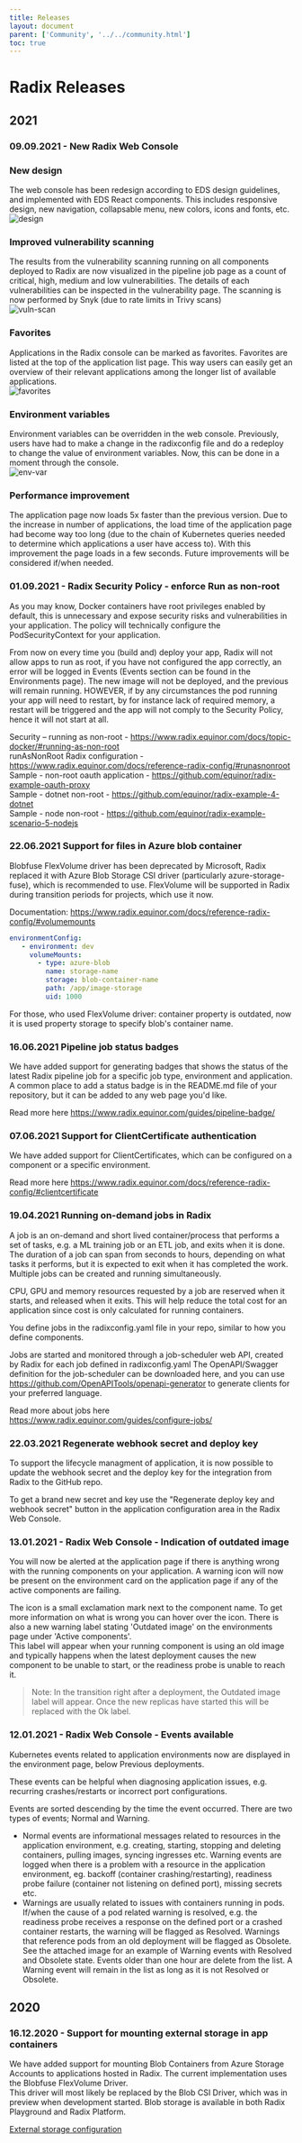 ```yaml
---
title: Releases
layout: document
parent: ['Community', '../../community.html']
toc: true
---
```


# Radix Releases

## 2021

### 09.09.2021 - New Radix Web Console  
### New design  
The web console has been redesign according to EDS design guidelines, and implemented with EDS React components. This includes responsive design, new navigation, collapsable menu, new colors, icons and fonts, etc.  
![design](./design.png)

### Improved vulnerability scanning  
The results from the vulnerability scanning running on all components deployed to Radix are now visualized in the pipeline job page as a count of critical, high, medium and low vulnerabilities. The details of each vulnerabilities can be inspected in the vulnerability page. The scanning is now performed by Snyk (due to rate limits in Trivy scans)  
![vuln-scan](./vuln-scan.png)

### Favorites  
Applications in the Radix console can be marked as favorites. Favorites are listed at the top of the application list page. This way users can easily get an overview of their relevant applications among the longer list of available applications.  
![favorites](./favorites.png)

### Environment variables  
Environment variables can be overridden in the web console. Previously, users have had to make a change in the radixconfig file and do a redeploy to change the value of environment variables. Now, this can be done in a moment through the console.  
![env-var](./env-var.png)

### Performance improvement  
The application page now loads 5x faster than the previous version. Due to the increase in number of applications, the load time of the application page had become way too long (due to the chain of Kubernetes queries needed to determine which applications a user have access to). With this improvement the page loads in a few seconds. Future improvements will be considered if/when needed.  


### 01.09.2021 - Radix Security Policy - enforce Run as non-root  

As you may know, Docker containers have root privileges enabled by default, this is unnecessary and expose security risks and vulnerabilities in your application. The policy will technically configure the PodSecurityContext for your application.  

From now on every time you (build and) deploy your app, Radix will not allow apps to run as root, if you have not configured the app correctly, an error will be logged in Events (Events section can be found in the Environments page). The new image will not be deployed, and the previous will remain running.
HOWEVER, if by any circumstances the pod running your app will need to restart, by for instance lack of required memory, a restart will be triggered and the app will not comply to the Security Policy, hence it will not start at all.  

Security – running as non-root - https://www.radix.equinor.com/docs/topic-docker/#running-as-non-root  
runAsNonRoot Radix configuration - https://www.radix.equinor.com/docs/reference-radix-config/#runasnonroot  
Sample - non-root oauth application - https://github.com/equinor/radix-example-oauth-proxy  
Sample - dotnet non-root - https://github.com/equinor/radix-example-4-dotnet  
Sample - node non-root - https://github.com/equinor/radix-example-scenario-5-nodejs  

### 22.06.2021 Support for files in Azure blob container  
Blobfuse FlexVolume driver has been deprecated by Microsoft, Radix replaced it with Azure Blob Storage CSI driver (particularly azure-storage-fuse), which is recommended to use.  FlexVolume will be supported in Radix during transition periods for projects, which use it now.  

Documentation: https://www.radix.equinor.com/docs/reference-radix-config/#volumemounts  
```yaml
environmentConfig:
   - environment: dev
     volumeMounts:
       - type: azure-blob 
         name: storage-name
         storage: blob-container-name
         path: /app/image-storage
         uid: 1000
```  

For those, who used FlexVolume driver: container property is outdated, now it is used property storage  to specify blob's container name.  

### 16.06.2021 Pipeline job status badges

We have added support for generating badges that shows the status of the latest Radix pipeline job for a specific job type, environment and application.
A common place to add a status badge is in the README.md file of your repository, but it can be added to any web page you'd like.  

Read more here https://www.radix.equinor.com/guides/pipeline-badge/

### 07.06.2021 Support for ClientCertificate authentication

We have added support for ClientCertificates, which can be configured on a component or a specific environment.  

Read more here https://www.radix.equinor.com/docs/reference-radix-config/#clientcertificate


### 19.04.2021 Running on-demand jobs in Radix

A job is an on-demand and short lived container/process that performs a set of tasks, e.g. a ML training job or an ETL job, and exits when it is done.
The duration of a job can span from seconds to hours, depending on what tasks it performs, but it is expected to exit when it has completed the work.
Multiple jobs can be created and running simultaneously.  

CPU, GPU and memory resources requested by a job are reserved when it starts, and released when it exits. This will help reduce the total cost for an application since cost is only calculated for running containers.  

You define jobs in the radixconfig.yaml file in your repo, similar to how you define components.  

Jobs are started and monitored through a job-scheduler web API, created by Radix for each job defined in radixconfig.yaml
The OpenAPI/Swagger definition for the job-scheduler can be downloaded here, and you can use https://github.com/OpenAPITools/openapi-generator to generate clients for your preferred language.  

Read more about jobs here https://www.radix.equinor.com/guides/configure-jobs/


### 22.03.2021 Regenerate webhook secret and deploy key

To support the lifecycle managment of application, it is now possible to update the webhook secret and the deploy key for the integration from Radix to the GitHub repo.  

To get a brand new secret and key use the "Regenerate deploy key and webhook secret" button in the application configuration area in the Radix Web Console.



### 13.01.2021 - Radix Web Console - Indication of outdated image

You will now be alerted at the application page if there is anything wrong with the running components on your application. A warning icon will now be present on the environment card on the application page if any of the active components are failing.  

The icon is a small exclamation mark next to the component name. To get more information on what is wrong you can hover over the icon. There is also a new warning label stating 'Outdated image' on the environments page under 'Active components'.  
This label will appear when your running component is using an old image and typically happens when the latest deployment causes the new component to be unable to start, or the readiness probe is unable to reach it.  

> Note: In the transition right after a deployment, the Outdated image  label will appear. Once the new replicas have started this will be replaced with the Ok  label.  

### 12.01.2021 - Radix Web Console - Events available

Kubernetes events related to application environments now are displayed in the environment page, below Previous deployments.  

These events can be helpful when diagnosing application issues, e.g. recurring crashes/restarts or incorrect port configurations.  

Events are sorted descending by the time the event occurred. There are two types of events; Normal and Warning.  
- Normal events are informational messages related to resources in the application environment, e.g. creating, starting, stopping and deleting containers, pulling images, syncing ingresses etc.
Warning events are logged when there is a problem with a resource in the application environment,
eg. backoff (container crashing/restarting), readiness probe failure (container not listening on defined port), missing secrets etc.  
- Warnings are usually related to issues with containers running in pods.
If/when the cause of a pod related warning is resolved, e.g. the readiness probe receives a response on the defined port or a crashed container restarts, the warning will be flagged as Resolved. Warnings that reference pods from an old deployment will be flagged as Obsolete.
See the attached image for an example of Warning events with Resolved and Obsolete state.
Events older than one hour are delete from the list. A Warning event will remain in the list as long as it is not Resolved or Obsolete.


## 2020

### 16.12.2020 - Support for mounting external storage in app containers

We have added support for mounting Blob Containers from Azure Storage Accounts to applications hosted in Radix.
The current implementation uses the Blobfuse FlexVolume Driver.  
This driver will most likely be replaced by the Blob CSI Driver, which was in preview when development started.
Blob storage is available in both Radix Playground and Radix Platform.  

[External storage configuration](../../guides/volume-mounts/)
